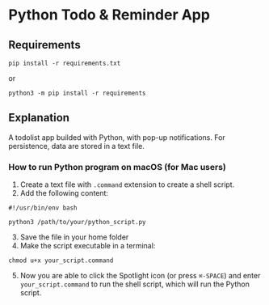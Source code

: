 # Python Todo & Reminder App

## Requirements

`pip install -r requirements.txt`

or

`python3 -m pip install -r requirements`

## Explanation

A todolist app builded with Python, with pop-up notifications.
For persistence, data are stored in a text file.

### How to run Python program on macOS (for Mac users)

1. Create a text file with `.command` extension to create a shell script.
2. Add the following content:

`#!/usr/bin/env bash`

`python3 /path/to/your/python_script.py`

3. Save the file in your home folder
4. Make the script executable in a terminal:

`chmod u+x your_script.command`

5. Now you are able to click the Spotlight icon (or press `⌘-SPACE`)
   and enter `your_script.command` to run the shell script,
   which will run the Python script.
